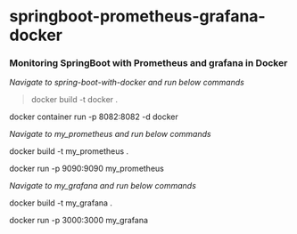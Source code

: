 # springboot-prometheus-grafana-docker

### Monitoring SpringBoot with Prometheus and grafana in Docker

_Navigate to spring-boot-with-docker and run below commands_

> docker build -t docker .

docker container run -p 8082:8082 -d docker



_Navigate to my_prometheus and run below commands_

docker build -t my_prometheus .

docker run -p 9090:9090 my_prometheus




_Navigate to my_grafana and run below commands_

docker build -t my_grafana .

docker run -p 3000:3000 my_grafana
